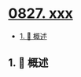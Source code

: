# [0827. xxx](https://github.com/Tdahuyou/TNotes.leetcode/tree/main/notes/0827.%20xxx)

<!-- region:toc -->

- [1. 📝 概述](#1--概述)

<!-- endregion:toc -->

## 1. 📝 概述
